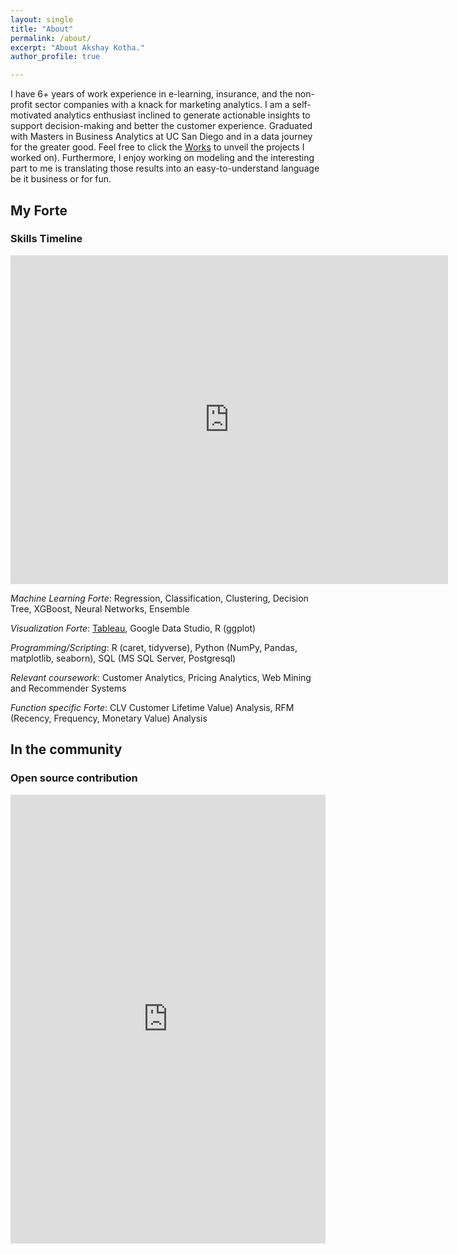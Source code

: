 ```yaml
---
layout: single
title: "About"
permalink: /about/
excerpt: "About Akshay Kotha."
author_profile: true

---
```


I have 6+ years of work experience in e-learning, insurance, and the non-profit sector companies with a knack for marketing analytics. I am a self-motivated analytics enthusiast inclined to generate actionable insights to support decision-making and better the customer experience. Graduated with Masters in Business Analytics at UC San Diego and in a data journey for the greater good. Feel free to click the [Works](https://akshayreddykotha.github.io/works/) to unveil the projects I worked on). Furthermore, I enjoy working on modeling and the interesting part to me is translating those results into an easy-to-understand language be it business or for fun.

## My Forte
 
<!-- <img src="{{ site.url }}{{ site.baseurl }}/images/my-background4.JPG" alt=""> -->

### Skills Timeline

<iframe width="700" height="526" src="https://lookerstudio.google.com/embed/reporting/8b04fa7b-340e-4179-8d71-26348771a44f/page/p_8c6d4clm3c" frameborder="0" style="border:0" allowfullscreen></iframe>

*Machine Learning Forte*: Regression, Classification, Clustering, Decision Tree, XGBoost, Neural Networks, Ensemble

*Visualization Forte*: [Tableau](https://public.tableau.com/profile/akshaykotha#!/), Google Data Studio, R (ggplot)

*Programming/Scripting*: R (caret, tidyverse), Python (NumPy, Pandas, matplotlib, seaborn), SQL (MS SQL Server, Postgresql)

*Relevant coursework*: Customer Analytics, Pricing Analytics, Web Mining and Recommender Systems

*Function specific Forte*: CLV Customer Lifetime Value) Analysis, RFM (Recency, Frequency, Monetary Value) Analysis

## In the community

### Open source contribution

<iframe src="https://www.linkedin.com/embed/feed/update/urn:li:share:6807780799031582720" height="718" width="504" frameborder="0" allowfullscreen="" title="Embedded post"></iframe>

<!-- <iframe src="/images/catchafire-impact.jpg" height="100%" width="100%" frameborder="0" allowfullscreen="" title="Embedded Image"></iframe> -->

